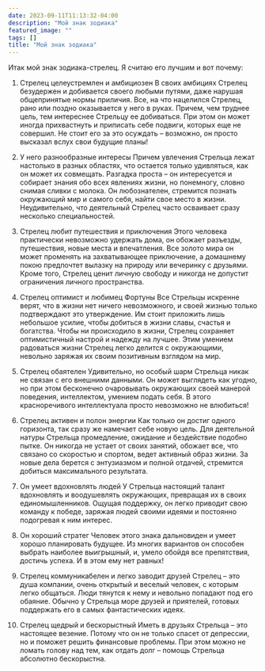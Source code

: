 ```yaml
---
date: 2023-09-11T11:13:32-04:00
description: "Мой знак зодиака"
featured_image: ""
tags: []
title: "Мой знак зодиака"
---
```


Итак мой знак зодиака-стрелец.
Я считаю его лучшим и вот почему:

1. Стрелец целеустремлен и амбициозен
В своих амбициях Стрелец безудержен и добивается своего любыми путями, даже нарушая общепринятые нормы приличия. Все, на что нацелился Стрелец, рано или поздно оказывается у него в руках. Причем, чем труднее цель, тем интереснее Стрельцу ее добиваться. При этом он может иногда прихвастнуть и приписать себе подвиги, которых еще не совершил. Не стоит его за это осуждать – возможно, он просто высказал вслух свои будущие планы!

2. У него разнообразные интересы
Причем увлечения Стрельца лежат настолько в разных областях, что остается только удивляться, как он может их совмещать. Разгадка проста – он интересуется и собирает знания обо всех явлениях жизни, но понемногу, словно снимая сливки с молока. Он любознателен, стремится познать окружающий мир и самого себя, найти свое место в жизни. Неудивительно, что деятельный Стрелец часто осваивает сразу несколько специальностей.

3. Стрелец любит путешествия и приключения
Этого человека практически невозможно удержать дома, он обожает разъезды, путешествия, новые места и впечатления. Все золото мира он может променять на захватывающее приключение, а домашнему покою предпочтет вылазку на природу или вечеринку с друзьями. Кроме того, Стрелец ценит личную свободу и никогда не допустит ограничения личного пространства.

4. Стрелец оптимист и любимец Фортуны
Все Стрельцы искренне верят, что в жизни нет ничего невозможного, и своей жизнью только подтверждают это утверждение. Им стоит приложить лишь небольшое усилие, чтобы добиться в жизни славы, счастья и богатства. Чтобы ни происходило в жизни, Стрелец сохраняет оптимистичный настрой и надежду на лучшее. Этим умением радоваться жизни Стрелец легко делится с окружающими, невольно заряжая их своим позитивным взглядом на мир.

5. Стрелец обаятелен
Удивительно, но особый шарм Стрельца никак не связан с его внешними данными. Он может выглядеть как угодно, но при этом бесконечно очаровывать окружающих своей манерой поведения, интеллектом, умением подать себя. В этого красноречивого интеллектуала просто невозможно не влюбиться!

6. Стрелец активен и полон энергии
Как только он достиг одного горизонта, так сразу же намечает себе новую цель. Для деятельной натуры Стрельца промедление, ожидание и бездействие подобно пытке. Он никогда не устает от своих занятий, обожает все, что связано со скоростью и спортом, ведет активный образ жизни. За новые дела берется с энтузиазмом и полной отдачей, стремится добиться максимального результата.

7. Он умеет вдохновлять людей
У Стрельца настоящий талант вдохновлять и воодушевлять окружающих, превращая их в своих единомышленников. Ощущая поддержку, он легко приводит свою команду к победе, заряжая людей своими идеями и постоянно подогревая к ним интерес.

8. Он хороший стратег
Человек этого знака дальновиден и умеет хорошо планировать будущее. Из многих вариантов он способен выбрать наиболее выигрышный, и, умело обойдя все препятствия, достичь успеха. И в этом ему нет равных!

9. Стрелец коммуникабелен и легко заводит друзей
Стрелец – это душа компании, очень открытый и веселый человек, с которым легко общаться. Люди тянутся к нему и невольно попадают под его обаяние. Обычно у Стрельца море друзей и приятелей, готовых поддержать его в самых фантастических идеях.

10. Стрелец щедрый и бескорыстный
Иметь в друзьях Стрельца – это настоящее везение. Потому что он не только спасет от депрессии, но и поможет решить финансовые проблемы. При этом можно не ломать голову над тем, как отдать долг – помощь Стрельца абсолютно бескорыстна.
